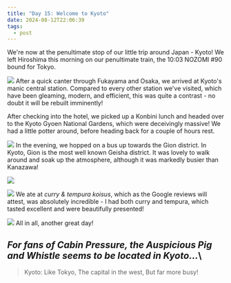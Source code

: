 ```yaml
---
title: "Day 15: Welcome to Kyoto"
date: 2024-08-12T22:06:39
tags:
  - post
---
```

We're now at the penultimate stop of our little trip around Japan - Kyoto! We left Hiroshima this morning on our penultimate train, the 10:03 NOZOMI #90 bound for Tokyo.

![](/japan/media/1000020803.jpg) After a quick canter through Fukayama and Osaka, we arrived at Kyoto's manic central station. Compared to every other station we've visited, which have been gleaming, modern, and efficient, this was quite a contrast - no doubt it will be rebuilt imminently!

After checking into the hotel, we picked up a Konbini lunch and headed over to the Kyoto Gyoen National Gardens, which were deceivingly massive! We had a little potter around, before heading back for a couple of hours rest.

![](/japan/media/1000020822.jpg) In the evening, we hopped on a bus up towards the Gion district. In Kyoto, Gion is the most well known Geisha district. It was lovely to walk around and soak up the atmosphere, although it was markedly busier than Kanazawa!

![](/japan/media/1000020854.jpg)

![](/japan/media/1000020916.jpg) We ate at _curry & tempura koisus_, which as the Google reviews will attest, was absolutely incredible - I had both curry and tempura, which tasted excellent and were beautifully presented!

![](/japan/media/1000020909.jpg) All in all, another great day!

## _For fans of Cabin Pressure, the Auspicious Pig and Whistle seems to be located in Kyoto..._\


> Kyoto: Like Tokyo, The capital in the west, But far more busy!




